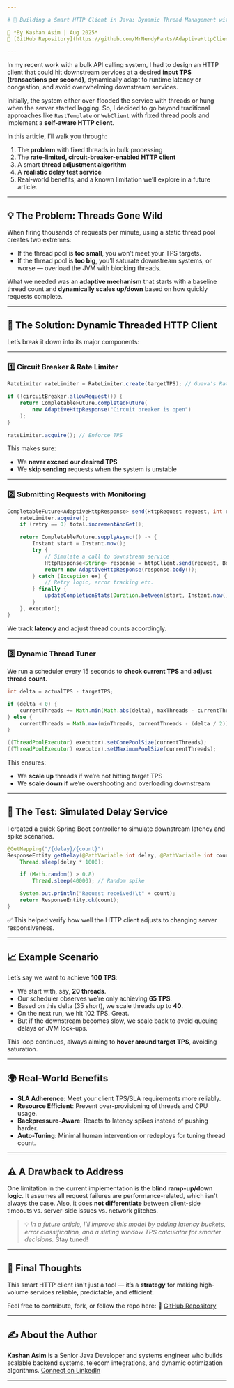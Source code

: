 ```yaml
---

# 🚀 Building a Smart HTTP Client in Java: Dynamic Thread Management with Rate Limiting & Circuit Breaker

📌 *By Kashan Asim | Aug 2025*
🔗 [GitHub Repository](https://github.com/MrNerdyPants/AdaptiveHttpClient)

---
```


In my recent work with a bulk API calling system, I had to design an HTTP client that could hit downstream services at a desired **input TPS (transactions per second)**, dynamically adapt to runtime latency or congestion, and avoid overwhelming downstream services.

Initially, the system either over-flooded the service with threads or hung when the server started lagging. So, I decided to go beyond traditional approaches like `RestTemplate` or `WebClient` with fixed thread pools and implement a **self-aware HTTP client**.

In this article, I’ll walk you through:

1. The **problem** with fixed threads in bulk processing
2. The **rate-limited, circuit-breaker-enabled HTTP client**
3. A smart **thread adjustment algorithm**
4. A **realistic delay test service**
5. Real-world benefits, and a known limitation we’ll explore in a future article.

---

## 💡 The Problem: Threads Gone Wild

When firing thousands of requests per minute, using a static thread pool creates two extremes:

* If the thread pool is **too small**, you won’t meet your TPS targets.
* If the thread pool is **too big**, you’ll saturate downstream systems, or worse — overload the JVM with blocking threads.

What we needed was an **adaptive mechanism** that starts with a baseline thread count and **dynamically scales up/down** based on how quickly requests complete.

---

## 🧠 The Solution: Dynamic Threaded HTTP Client

Let’s break it down into its major components:

---

### 1️⃣ Circuit Breaker & Rate Limiter

```java
RateLimiter rateLimiter = RateLimiter.create(targetTPS); // Guava's RateLimiter

if (!circuitBreaker.allowRequest()) {
    return CompletableFuture.completedFuture(
        new AdaptiveHttpResponse("Circuit breaker is open")
    );
}

rateLimiter.acquire(); // Enforce TPS
```

This makes sure:

* We **never exceed our desired TPS**
* We **skip sending** requests when the system is unstable

---

### 2️⃣ Submitting Requests with Monitoring

```java
CompletableFuture<AdaptiveHttpResponse> send(HttpRequest request, int retry) {
    rateLimiter.acquire();
    if (retry == 0) total.incrementAndGet();

    return CompletableFuture.supplyAsync(() -> {
        Instant start = Instant.now();
        try {
            // Simulate a call to downstream service
            HttpResponse<String> response = httpClient.send(request, BodyHandlers.ofString());
            return new AdaptiveHttpResponse(response.body());
        } catch (Exception ex) {
            // Retry logic, error tracking etc.
        } finally {
            updateCompletionStats(Duration.between(start, Instant.now()).toMillis());
        }
    }, executor);
}
```

We track **latency** and adjust thread counts accordingly.

---

### 3️⃣ Dynamic Thread Tuner

We run a scheduler every 15 seconds to **check current TPS** and **adjust thread count**.

```java
int delta = actualTPS - targetTPS;

if (delta < 0) {
    currentThreads += Math.min(Math.abs(delta), maxThreads - currentThreads);
} else {
    currentThreads = Math.max(minThreads, currentThreads - (delta / 2));
}

((ThreadPoolExecutor) executor).setCorePoolSize(currentThreads);
((ThreadPoolExecutor) executor).setMaximumPoolSize(currentThreads);
```

This ensures:

* We **scale up** threads if we’re not hitting target TPS
* We **scale down** if we’re overshooting and overloading downstream

---

## 🧪 The Test: Simulated Delay Service

I created a quick Spring Boot controller to simulate downstream latency and spike scenarios.

```java
@GetMapping("/{delay}/{count}")
ResponseEntity getDelay(@PathVariable int delay, @PathVariable int count) throws InterruptedException {
    Thread.sleep(delay * 1000);

    if (Math.random() > 0.8)
        Thread.sleep(40000); // Random spike

    System.out.println("Request received!\t" + count);
    return ResponseEntity.ok(count);
}
```

✅ This helped verify how well the HTTP client adjusts to changing server responsiveness.

---

## 📈 Example Scenario

Let’s say we want to achieve **100 TPS**:

* We start with, say, **20 threads**.
* Our scheduler observes we’re only achieving **65 TPS**.
* Based on this delta (35 short), we scale threads up to **40**.
* On the next run, we hit 102 TPS. Great.
* But if the downstream becomes slow, we scale back to avoid queuing delays or JVM lock-ups.

This loop continues, always aiming to **hover around target TPS**, avoiding saturation.

---

## 🌍 Real-World Benefits

* **SLA Adherence**: Meet your client TPS/SLA requirements more reliably.
* **Resource Efficient**: Prevent over-provisioning of threads and CPU usage.
* **Backpressure-Aware**: Reacts to latency spikes instead of pushing harder.
* **Auto-Tuning**: Minimal human intervention or redeploys for tuning thread count.

---

## ⚠️ A Drawback to Address

One limitation in the current implementation is the **blind ramp-up/down logic**. It assumes all request failures are performance-related, which isn't always the case. Also, it does **not differentiate** between client-side timeouts vs. server-side issues vs. network glitches.

> 💡 *In a future article, I’ll improve this model by adding latency buckets, error classification, and a sliding window TPS calculator for smarter decisions.* Stay tuned!

---

## 🧩 Final Thoughts

This smart HTTP client isn't just a tool — it’s a **strategy** for making high-volume services reliable, predictable, and efficient.

Feel free to contribute, fork, or follow the repo here:
🔗 [GitHub Repository](https://github.com/MrNerdyPants/AdaptiveHttpClient)

---

## ✍️ About the Author

**Kashan Asim** is a Senior Java Developer and systems engineer who builds scalable backend systems, telecom integrations, and dynamic optimization algorithms. [Connect on LinkedIn](https://www.linkedin.com/in/k%C4%81sh%C4%81n-asim-7a813a174/)

---

